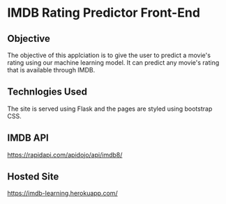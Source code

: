 # IMDB Rating Predictor Front-End

## Objective
The objective of this applciation is to give the user to predict a movie's rating using our machine learning model. It can predict any movie's rating that is available through IMDB. 

## Technlogies Used
The site is served using Flask and the pages are styled using bootstrap CSS. 

## IMDB API
https://rapidapi.com/apidojo/api/imdb8/

## Hosted Site
https://imdb-learning.herokuapp.com/